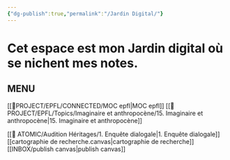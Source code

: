 ```yaml
---
{"dg-publish":true,"permalink":"/Jardin Digital/"}
---
```


# Cet espace est mon Jardin digital où se nichent mes notes.


## MENU
[[📁PROJECT/EPFL/CONNECTED/MOC epfl\|MOC epfl]]
[[📁PROJECT/EPFL/Topics/Imaginaire et anthropocène/15. Imaginaire et anthropocène\|15. Imaginaire et anthropocène]]

[[🧠 ATOMIC/Audition Héritages/1. Enquête dialogale\|1. Enquête dialogale]]
[[cartographie de recherche.canvas|cartographie de recherche]]
[[INBOX/publish canvas\|publish canvas]]
